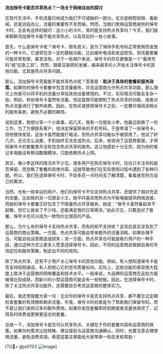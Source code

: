 **汤加保号卡能否共享热点？一场关于网络自由的探讨**

在现代生活中，手机流量已经成为我们不可或缺的一部分。无论是刷短视频、看新闻，还是远程办公，流量的重要性不言而喻。然而，当我们使用运营商提供的保号卡时，总会有这样的疑问：这小小的卡片，真的能支持热点共享吗？今天，我们就来聊聊汤加保号卡能不能共享热点，以及背后的一些小故事。

首先，什么是保号卡呢？保号卡，顾名思义，是为了保持手机号码正常使用而发放的一种卡片。它通常包含一定的基础功能，比如接听电话和发送短信，但流量套餐可能非常有限，甚至没有。对于一些用户来说，保号卡的存在更像是一个“备用号码”或“应急工具”。然而，随着互联网的发展，越来越多的人开始关注保号卡的其他功能，尤其是热点共享问题。

那么，汤加保号卡究竟能不能共享热点呢？答案是：**取决于具体的套餐和服务政策**。如果你的保号卡套餐中包含流量服务，并且运营商允许热点共享功能，那么理论上你是可以将手机的流量分享给其他设备使用的。不过，实际情况可能会复杂一些。例如，有些保号卡虽然有流量，但运营商可能限制了热点共享的功能，或者对热点流量进行了额外收费。因此，在购买或使用保号卡之前，一定要仔细阅读相关的服务条款，避免不必要的麻烦。

说到这里，我想分享一个小故事。前几天，我有一位朋友小李，他最近刚换了一份工作，为了方便联系客户，他决定保留原来的手机号码，于是申请了一张保号卡。但他很快发现，这张卡虽然能接打电话，但热点共享功能似乎被禁用了。他试了好几次，无论怎么设置，手机始终无法生成热点。后来，他咨询了运营商客服，才得知保号卡的套餐里并没有包含热点共享的服务。这让他感到十分无奈，因为他的笔记本电脑没有移动数据模块，只能依赖热点上网。

其实，像小李这样的情况并不少见。很多用户在购买保号卡时，往往只关注号码是否保留，而忽略了套餐的具体内容。这就导致他们在实际使用过程中遇到了各种问题。所以，我们在选择保号卡时，不妨多花一点时间去了解清楚，看看是否符合自己的需求。

当然，也有一些幸运的用户，他们的保号卡不仅支持热点共享，还提供了相对充足的流量。比如我的另一位朋友小王，她平时喜欢用热点为平板电脑提供网络连接，而她的保号卡套餐正好包含了不限量热点共享服务。她说：“保号卡虽然看起来不起眼，但它让我省了不少钱，还能满足我的日常需求。”由此可见，只要选对了套餐，保号卡也可以成为一款性价比很高的产品。

那么，为什么有的保号卡支持热点共享，而有的却不支持呢？这背后其实涉及到了运营商的商业策略。一方面，热点共享可能会带来额外的流量消耗，如果处理不当，可能会给运营商造成损失；另一方面，热点共享也可能是吸引用户的一种手段，通过这种方式让更多人愿意选择保号卡。因此，不同的运营商会根据自身的市场定位和服务策略，制定出不同的规则。

除了热点共享，还有不少用户关心保号卡的其他功能。例如，有人想知道保号卡是否支持视频通话，有人则担心它的信号质量如何。实际上，这些功能的表现很大程度上取决于运营商的网络覆盖和技术水平。一般来说，大品牌的运营商在这些方面做得比较成熟，而新兴的小型运营商可能会有一些短板。因此，在选择保号卡时，除了关注热点共享功能外，还需要综合考虑运营商的整体实力。

最后，我还想提醒大家一句：无论你的保号卡是否支持热点共享，都不要忘记定期检查套餐的有效期和剩余流量。毕竟，保号卡的初衷是为了帮助我们保留号码，而不是让我们承担过多的额外费用。如果你发现套餐即将到期或者流量快用完了，记得及时续费或更换更适合的套餐。

总结一下，汤加保号卡是否可以共享热点，关键在于你的套餐内容和运营商的政策。如果你的需求比较特殊，建议提前与运营商沟通确认。同时，也要注意合理使用流量，避免浪费资源。希望这篇文章能给大家带来一些启发和帮助！

[TG💪+ @jx0703 ![Image](https://github.com/user-attachments/assets/dbca1d08-cadb-493c-b0ec-ad6f7a83f270)]